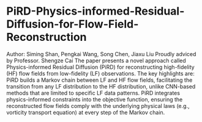 # PiRD-Physics-informed-Residual-Diffusion-for-Flow-Field-Reconstruction
Author: Siming Shan, Pengkai Wang, Song Chen, Jiaxu Liu
Proudly adviced by Professor. Shengze Cai
The paper presents a novel approach called Physics-informed Residual Diffusion (PiRD) for reconstructing high-fidelity (HF) flow fields from low-fidelity (LF) observations. The key highlights are: PiRD builds a Markov chain between LF and HF flow fields, facilitating the transition from any LF distribution to the HF distribution, unlike CNN-based methods that are limited to specific LF data patterns. PiRD integrates physics-informed constraints into the objective function, ensuring the reconstructed flow fields comply with the underlying physical laws (e.g., vorticity transport equation) at every step of the Markov chain. 
